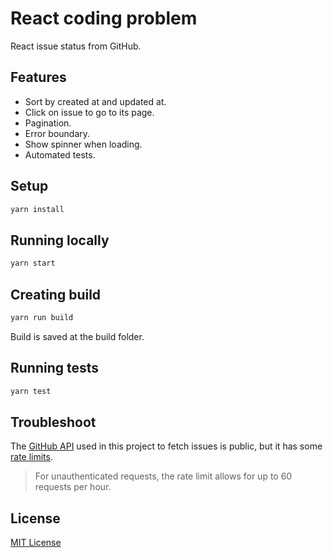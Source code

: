 # React coding problem

React issue status from GitHub.

## Features

- Sort by created at and updated at.
- Click on issue to go to its page.
- Pagination.
- Error boundary.
- Show spinner when loading.
- Automated tests.

## Setup

```bash
yarn install
```

## Running locally

```bash
yarn start
```

## Creating build

```bash
yarn run build
```

Build is saved at the build folder.

## Running tests

```bash
yarn test
```

## Troubleshoot

The [GitHub API](https://developer.github.com/v3/) used in this project to fetch issues is public, but it has some [rate limits](https://developer.github.com/v3/#rate-limiting).

> For unauthenticated requests, the rate limit allows for up to 60 requests per hour.

## License

[MIT License](http://www.opensource.org/licenses/mit-license.php)